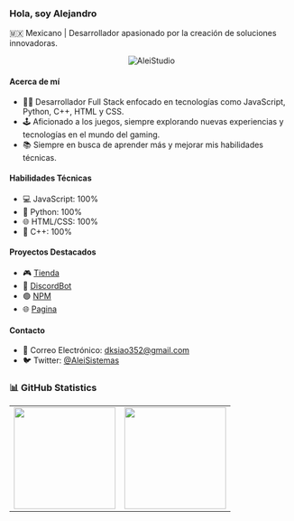 ### Hola, soy Alejandro

🇲🇽 Mexicano | Desarrollador apasionado por la creación de soluciones innovadoras.
<p align="center">
  <img src="https://github-readme-stats.vercel.app/api/top-langs/?username=AleiStudio&show_icons=true&show_icons=true&title_color=fff&icon_color=f0f0f0&text_color=f0f0f0&bg_color=0d1117&hide_border=true" alt="AleiStudio" />
</p>

#### Acerca de mí
- 👨‍💻 Desarrollador Full Stack enfocado en tecnologías como JavaScript, Python, C++, HTML y CSS.
- 🕹️ Aficionado a los juegos, siempre explorando nuevas experiencias y tecnologías en el mundo del gaming.
- 📚 Siempre en busca de aprender más y mejorar mis habilidades técnicas.
  
#### Habilidades Técnicas
- 💻 JavaScript: 100%
- 🐍 Python: 100%
- 🌐 HTML/CSS: 100%
- 🚀 C++: 100%

#### Proyectos Destacados
- 🎮 [Tienda](https://aleistudio.xyz/)
- 🤖 [DiscordBot](https://discord.com/api/oauth2/authorize?client_id=1083889866955309106&permissions=8&scope=bot%20applications.commands)
- 🟢 [NPM](https://www.npmjs.com/package/wantnsfw)
- 🌐 [Pagina](https://wantbot.xyz/)

#### Contacto
- 📧 Correo Electrónico: dksiao352@gmail.com
- 🐦 Twitter: [@AleiSistemas](https://twitter.com/AleiSistemas)

### 📊 GitHub Statistics
<table>
  <tr>
	<td align="center" style="padding=0;width=50%;">
	  <img align="center" style="padding=0;" src="https://github-readme-stats.vercel.app/api/?username=AleiStudio&show_icons=true&title_color=60a5fa&text_color=f8fafc&theme=react&hide_border=true&count_private=true&bg_color=0f172a" height="180" />
	</td>
	<td align="center" style="padding=0;width=50%;">
	  <img align="center" style="padding=0;" src="https://github-readme-stats.vercel.app/api/top-langs/?username=AleiStudio&title_color=60a5fa&text_color=f8fafc&theme=react&hide_border=true&count_private=true&layout=compact&bg_color=0f172a" height="180" />
	</td>
  </tr>
</table>

<br />
